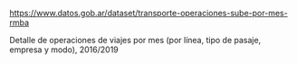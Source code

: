  https://www.datos.gob.ar/dataset/transporte-operaciones-sube-por-mes-rmba

 Detalle de operaciones de viajes por mes (por línea, tipo de pasaje, empresa y modo), 2016/2019